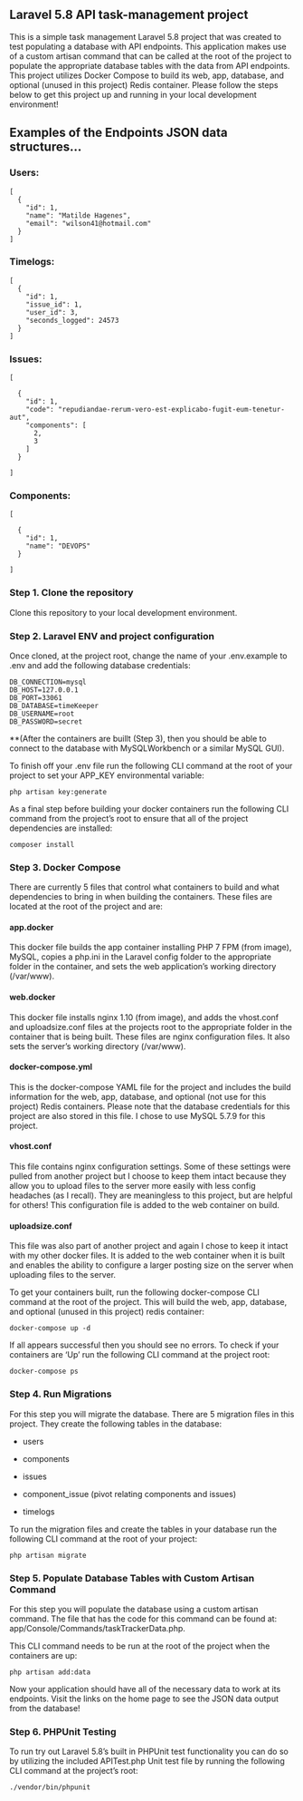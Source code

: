 ## Laravel 5.8 API task-management project
This is a simple task management Laravel 5.8 project that was created to test populating a database with API endpoints.  This application makes use of a custom artisan command that can be called at the root of the project to populate the appropriate database tables with the data from API endpoints.  This project utilizes Docker Compose to build its web, app, database, and optional (unused in this project) Redis container.  Please follow the steps below to get this project up and running in your local development environment!

## Examples of the Endpoints JSON data structures...

### Users:
```
[
  {
    "id": 1,
    "name": "Matilde Hagenes",
    "email": "wilson41@hotmail.com"
  }
]
```

### Timelogs:
```
[
  {
    "id": 1,
    "issue_id": 1,
    "user_id": 3,
    "seconds_logged": 24573
  }
]
```
### Issues:
```
[

  {
    "id": 1,
    "code": "repudiandae-rerum-vero-est-explicabo-fugit-eum-tenetur-aut",
    "components": [
      2,
      3
    ]
  }

]
```
### Components:
```
[

  {
    "id": 1,
    "name": "DEVOPS"
  }

]

```

### Step 1.  Clone the repository
Clone this repository to your local development environment.

### Step 2. Laravel ENV and project configuration
Once cloned, at the project root, change the name of your .env.example to  .env and add the following database credentials:

```
DB_CONNECTION=mysql
DB_HOST=127.0.0.1
DB_PORT=33061
DB_DATABASE=timeKeeper
DB_USERNAME=root
DB_PASSWORD=secret
```
**(After the containers are buillt (Step 3), then you should be able to connect to the database with MySQLWorkbench or a similar MySQL GUI).

To finish off your .env file run the following CLI command at the root of your project to set your APP_KEY environmental variable:

```php artisan key:generate```

As a final step before building your docker containers run the following CLI command from the project’s root to ensure that all of the project dependencies are installed:

```composer install```

### Step 3.  Docker Compose
There are currently 5 files that control what containers to build and what dependencies to bring in when building the containers.  These files are located at the root of the project and are:

#### app.docker
This docker file builds the app container installing PHP 7 FPM (from image), MySQL, copies a php.ini in the Laravel config folder to the appropriate folder in the container, and sets the web application’s working directory (/var/www).

#### web.docker 
This docker file installs nginx 1.10 (from image), and adds the vhost.conf and uploadsize.conf files at the projects root to the appropriate folder in the container that is being built.  These files are nginx configuration files.  It also sets the server’s working directory (/var/www).

#### docker-compose.yml
This is the docker-compose YAML file for the project and includes the build information for the web, app, database, and optional (not use for this project) Redis containers.  Please note that the database credentials for this project are also stored in this file.  I chose to use MySQL 5.7.9 for this project.
 
#### vhost.conf
This file contains nginx configuration settings.  Some of these settings were pulled from another project but I choose to keep them intact because they allow you to upload files to the server more easily with less config headaches (as I recall).  They are meaningless to this project, but are helpful for others!  This configuration file is added to the web container on build.

#### uploadsize.conf
This file was also part of another project and again I chose to keep it intact with my other docker files.  It is added to the web container when it is built and enables the ability to configure a larger posting size on the server when uploading files to the server.

To get your containers built, run the following docker-compose CLI command at the root of the project.  This will build the web, app, database, and optional (unused in this project) redis container:

```docker-compose up -d```

If all appears successful then you should see no errors.  To check if your containers are ‘Up’ run the following CLI command at the project root:

```docker-compose ps```

### Step 4. Run Migrations
For this step you will migrate the database.  There are 5 migration files in this project.  They create the following tables in the database:

- users

- components

- issues

- component_issue (pivot relating components and issues)

- timelogs

To run the migration files and create the tables in your database run the following CLI command at the root of your project:

```php artisan migrate```

### Step 5.  Populate Database Tables with Custom Artisan Command
For this step you will populate the database using a custom artisan command.  The file that has the code for this command can be found at:  app/Console/Commands/taskTrackerData.php.

This CLI command needs to be run at the root of the project when the containers are up:

```php artisan add:data```

Now your application should have all of the necessary data to work at its endpoints.  Visit the links on the home page to see the JSON data output from the database!

### Step 6.  PHPUnit Testing
To run try out Laravel 5.8’s built in PHPUnit test functionality you can do so by utilizing the included APITest.php Unit test file by running the following CLI command at the project’s root:

```./vendor/bin/phpunit```

